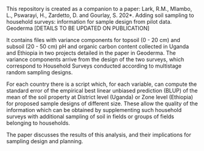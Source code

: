 This repository is created as a companion to a paper: 
Lark, R.M., Mlambo, L., Pswarayi, H., Zardetto, D. and Gourlay, S. 202*.
Adding soil sampling to household surveys: information for sample design from pilot data.  Geoderma [DETAILS TO BE UPDATED ON PUBLICATION]

It contains files with variance components for topsoil (0 - 20 cm) and subsoil (20 - 50 cm) pH and organic carbon content collected in Uganda and Ethiopia in two 
projects detailed in the paper in Geoderma.  The variance components arrive from the design of the two surveys, which correspond to Household 
Surveys conducted according to multistage random sampling designs.

For each country there is a script which, for each variable, can compute the standard error of the empirical best linear unbiased prediction (BLUP)
of the mean of the soil property at District level (Uganda) or Zone level (Ethiopia) for proposed sample designs of different size.  These
allow the quality of the information which can be obtained by supplementing such household surveys with additional sampling of soil in fields
or groups of fields belonging to households.

The paper discusses the results of this analysis, and their implications for sampling design and planning.

